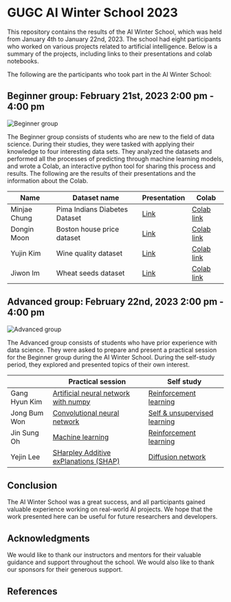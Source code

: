 # GUGC AI Winter School 2023

This repository contains the results of the AI Winter School, which was held from January 4th to January 22nd, 2023. The school had eight participants who worked on various projects related to artificial intelligence. Below is a summary of the projects, including links to their presentations and colab notebooks.



The following are the participants who took part in the AI Winter School:

## Beginner group:  February 21st, 2023 2:00 pm - 4:00 pm

![Beginner group](./Biginners.png?raw=true)


The Beginner group consists of students who are new to the field of data science. During their studies, they were tasked with applying their knowledge to four interesting data sets. They analyzed the datasets and performed all the processes of predicting through machine learning models, and wrote a Colab, an interactive python tool for sharing this process and results. The following are the results of their presentations and the information about the Colab.

| Name | Dataset name  | Presentation | Colab |
|---|---|---|---|
| Minjae Chung | Pima Indians Diabetes Dataset | [Link](https://docs.google.com/presentation/d/1LjrlKDR2Q2foAKprmz9x9M6ORA0IsY_S/edit?usp=share_link&ouid=101633548124306174896&rtpof=true&sd=true/) | [Colab link](https://colab.research.google.com/drive/1Gv6GZE0Vp_kUNenrUidNISXqgij3ElSz#scrollTo=429dPW_-rOxd) |
| Dongin Moon | Boston house price dataset | [Link](https://docs.google.com/presentation/d/1UBSmXoj5nECZki0xY8XiZuGJ5M2PSC4N/edit?usp=share_link&ouid=101633548124306174896&rtpof=true&sd=true) | [Colab link](https://colab.research.google.com/drive/1bx61CfoTBFOiVThImOkGsZkTe9UtJIhj?usp=sharing#scrollTo=65VwawWn1MTf) |
| Yujin Kim | Wine quality dataset | [Link](https://docs.google.com/presentation/d/1feb8zLfKKg9DMdz-6PK7rX1UlvaKnWIz/edit?usp=share_link&ouid=101633548124306174896&rtpof=true&sd=true) | [Colab link](https://colab.research.google.com/drive/1fyddGSGNTsZd8ZNwZvbOnOq5qEb3cxCu#scrollTo=XKquURHzCPK_) |
| Jiwon Im | Wheat seeds dataset | [Link](https://docs.google.com/presentation/d/1ZL21xC5dGHbDlXwWT18WkHK-lS53PvAs/edit?usp=share_link&ouid=101633548124306174896&rtpof=true&sd=true) | [Colab link](https://colab.research.google.com/drive/1cieX2LOsrgfG33rACMZwCkWJFf6MOoAn?usp=sharing) |


## Advanced group: February 22nd, 2023 2:00 pm - 4:00 pm

![Advanced group](./Advanced.png?raw=true)


The Advanced group consists of students who have prior experience with data science. They were asked to prepare and present a practical session for the Beginner group during the AI Winter School. During the self-study period, they explored and presented topics of their own interest.

|  | Practical session  | Self study |
|---|---|---|
| Gang Hyun Kim | [Artificial neural network with numpy](https://docs.google.com/presentation/d/1NC0m9CGLiyM3-BkfdhA_cuImxs7XYNEC/edit?usp=share_link&ouid=101633548124306174896&rtpof=true&sd=true) | [Reinforcement learning](https://example.com/) |
| Jong Bum Won | [Convolutional neural network](https://docs.google.com/presentation/d/1ozVi-X_dxRuFZns-DDqgY1chgtkT7F0H/edit?usp=share_link&ouid=101633548124306174896&rtpof=true&sd=true) | [Self & unsupervised learning](https://docs.google.com/presentation/d/1J-n7tthS0PbkSYyMQNJTPY-whxEWvEKF/edit?usp=share_link&ouid=101633548124306174896&rtpof=true&sd=true) |
| Jin Sung Oh | [Machine learning](https://docs.google.com/presentation/d/1-OWIQHGT8lHRaxU4cSQpLcj2Oyu6hNEH/edit?usp=share_link&ouid=101633548124306174896&rtpof=true&sd=true) | [Reinforcement learning](https://docs.google.com/presentation/d/1BCBYXd6jC7L1DEvFtANZVBi0cRlxG9_O/edit?usp=share_link&ouid=101633548124306174896&rtpof=true&sd=true) |
| Yejin Lee | [SHarpley Additive exPlanations (SHAP)](https://docs.google.com/presentation/d/15GQhyZSJBO_NWt8m5O9nUR8a6Jju0-DW/edit?usp=share_link&ouid=101633548124306174896&rtpof=true&sd=true) | [Diffusion network](https://docs.google.com/presentation/d/1xk_8th_iJQpZ_H_SIYefML2dWApkdYw1/edit?usp=share_link&ouid=101633548124306174896&rtpof=true&sd=true) |

## Conclusion

The AI Winter School was a great success, and all participants gained valuable experience working on real-world AI projects. We hope that the work presented here can be useful for future researchers and developers.

## Acknowledgments

We would like to thank our instructors and mentors for their valuable guidance and support throughout the school. We would also like to thank our sponsors for their generous support.

## References
